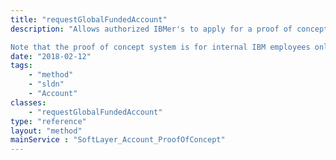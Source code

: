 ```yaml
---
title: "requestGlobalFundedAccount"
description: "Allows authorized IBMer's to apply for a proof of concept account using global funding. Requests will be reviewed by multiple internal teams before an account is created. 

Note that the proof of concept system is for internal IBM employees only and is not applicable to users outside the IBM organization. "
date: "2018-02-12"
tags:
    - "method"
    - "sldn"
    - "Account"
classes:
    - "requestGlobalFundedAccount"
type: "reference"
layout: "method"
mainService : "SoftLayer_Account_ProofOfConcept"
---
```

